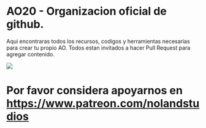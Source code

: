 # AO20 - Organizacion oficial de github.
Aqui encontraras todos los recursos, codigos y herramientas necesarias para crear tu propio AO.
Todos estan invitados a hacer Pull Request para agregar contenido.

<img src="https://cdn.cloudflare.steamstatic.com/steam/apps/1956740/header.jpg"></img>

# Por favor considera apoyarnos en https://www.patreon.com/nolandstudios
